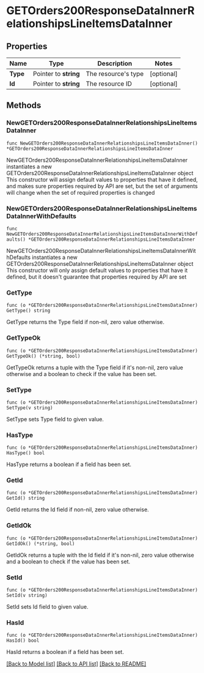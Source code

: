 # GETOrders200ResponseDataInnerRelationshipsLineItemsDataInner

## Properties

Name | Type | Description | Notes
------------ | ------------- | ------------- | -------------
**Type** | Pointer to **string** | The resource&#39;s type | [optional] 
**Id** | Pointer to **string** | The resource ID | [optional] 

## Methods

### NewGETOrders200ResponseDataInnerRelationshipsLineItemsDataInner

`func NewGETOrders200ResponseDataInnerRelationshipsLineItemsDataInner() *GETOrders200ResponseDataInnerRelationshipsLineItemsDataInner`

NewGETOrders200ResponseDataInnerRelationshipsLineItemsDataInner instantiates a new GETOrders200ResponseDataInnerRelationshipsLineItemsDataInner object
This constructor will assign default values to properties that have it defined,
and makes sure properties required by API are set, but the set of arguments
will change when the set of required properties is changed

### NewGETOrders200ResponseDataInnerRelationshipsLineItemsDataInnerWithDefaults

`func NewGETOrders200ResponseDataInnerRelationshipsLineItemsDataInnerWithDefaults() *GETOrders200ResponseDataInnerRelationshipsLineItemsDataInner`

NewGETOrders200ResponseDataInnerRelationshipsLineItemsDataInnerWithDefaults instantiates a new GETOrders200ResponseDataInnerRelationshipsLineItemsDataInner object
This constructor will only assign default values to properties that have it defined,
but it doesn't guarantee that properties required by API are set

### GetType

`func (o *GETOrders200ResponseDataInnerRelationshipsLineItemsDataInner) GetType() string`

GetType returns the Type field if non-nil, zero value otherwise.

### GetTypeOk

`func (o *GETOrders200ResponseDataInnerRelationshipsLineItemsDataInner) GetTypeOk() (*string, bool)`

GetTypeOk returns a tuple with the Type field if it's non-nil, zero value otherwise
and a boolean to check if the value has been set.

### SetType

`func (o *GETOrders200ResponseDataInnerRelationshipsLineItemsDataInner) SetType(v string)`

SetType sets Type field to given value.

### HasType

`func (o *GETOrders200ResponseDataInnerRelationshipsLineItemsDataInner) HasType() bool`

HasType returns a boolean if a field has been set.

### GetId

`func (o *GETOrders200ResponseDataInnerRelationshipsLineItemsDataInner) GetId() string`

GetId returns the Id field if non-nil, zero value otherwise.

### GetIdOk

`func (o *GETOrders200ResponseDataInnerRelationshipsLineItemsDataInner) GetIdOk() (*string, bool)`

GetIdOk returns a tuple with the Id field if it's non-nil, zero value otherwise
and a boolean to check if the value has been set.

### SetId

`func (o *GETOrders200ResponseDataInnerRelationshipsLineItemsDataInner) SetId(v string)`

SetId sets Id field to given value.

### HasId

`func (o *GETOrders200ResponseDataInnerRelationshipsLineItemsDataInner) HasId() bool`

HasId returns a boolean if a field has been set.


[[Back to Model list]](../README.md#documentation-for-models) [[Back to API list]](../README.md#documentation-for-api-endpoints) [[Back to README]](../README.md)


